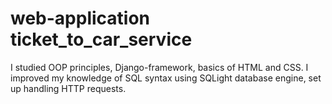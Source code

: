 # web-application ticket_to_car_service
I studied OOP principles, Django-framework, basics of HTML and CSS. I improved my knowledge of SQL syntax using SQLight database engine, set up handling HTTP requests.
